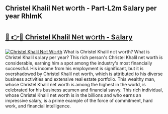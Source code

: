 ## Christel Khalil N𝚎t w𝚘rth - Part-L2m S𝚊lary per year RhImK

# <h2><a href="http://gc2fq12.nevu.top/?p=Christel+Khalil">🔗 👉🔴 Christel Khalil N𝚎t w𝚘rth - S𝚊lary</a></h2>

[![Christel Khalil N𝚎t W𝚘rth](https://i.imgur.com/Oavwk0R.jpeg)](http://gc2fq12.nevu.top/?p=Christel+Khalil)
What is Christel Khalil n𝚎t w𝚘rth? What is Christel Khalil s𝚊lary per year?
This rich person's Christel Khalil net worth is considerable, earning him a spot among the industry's most financially successful. His income from his employment is significant, but it is overshadowed by Christel Khalil net worth, which is attributed to his diverse business activities and extensive real estate portfolio. This wealthy man, whose Christel Khalil net worth is among the highest in the world, is celebrated for his business acumen and financial savvy. This rich individual, whose Christel Khalil net worth is in the billions and who earns an impressive salary, is a prime example of the force of commitment, hard work, and financial intelligence.
